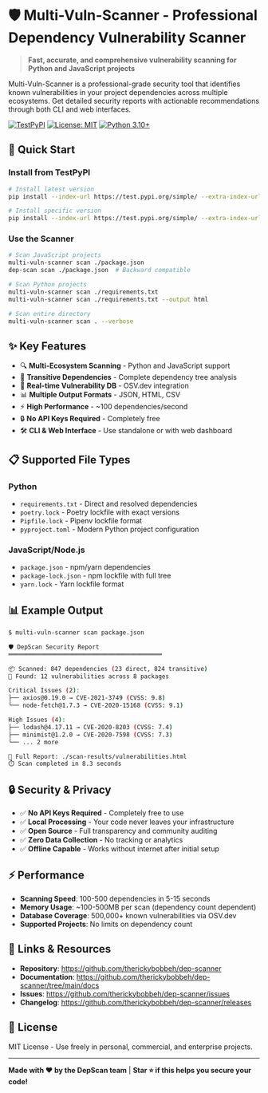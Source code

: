 # 🛡️ Multi-Vuln-Scanner - Professional Dependency Vulnerability Scanner

> **Fast, accurate, and comprehensive vulnerability scanning for Python and JavaScript projects**

Multi-Vuln-Scanner is a professional-grade security tool that identifies known vulnerabilities in your project dependencies across multiple ecosystems. Get detailed security reports with actionable recommendations through both CLI and web interfaces.

[![TestPyPI](https://img.shields.io/badge/TestPyPI-v1.0.1-blue)](https://test.pypi.org/project/multi-vuln-scanner/1.0.1/)
[![License: MIT](https://img.shields.io/badge/License-MIT-yellow.svg)](https://opensource.org/licenses/MIT)
[![Python 3.10+](https://img.shields.io/badge/python-3.10+-blue.svg)](https://www.python.org/downloads/)

## 🚀 Quick Start

### Install from TestPyPI

```bash
# Install latest version
pip install --index-url https://test.pypi.org/simple/ --extra-index-url https://pypi.org/simple/ multi-vuln-scanner

# Install specific version
pip install --index-url https://test.pypi.org/simple/ --extra-index-url https://pypi.org/simple/ multi-vuln-scanner==1.0.1
```

### Use the Scanner

```bash
# Scan JavaScript projects
multi-vuln-scanner scan ./package.json
dep-scan scan ./package.json  # Backward compatible

# Scan Python projects
multi-vuln-scanner scan ./requirements.txt
multi-vuln-scanner scan ./requirements.txt --output html

# Scan entire directory
multi-vuln-scanner scan . --verbose
```

## ✨ Key Features

- 🔍 **Multi-Ecosystem Scanning** - Python and JavaScript support
- 🌳 **Transitive Dependencies** - Complete dependency tree analysis
- 🚨 **Real-time Vulnerability DB** - OSV.dev integration
- 📊 **Multiple Output Formats** - JSON, HTML, CSV
- ⚡ **High Performance** - ~100 dependencies/second
- 🔒 **No API Keys Required** - Completely free
- 🛠️ **CLI & Web Interface** - Use standalone or with web dashboard

## 📋 Supported File Types

### Python
- `requirements.txt` - Direct and resolved dependencies
- `poetry.lock` - Poetry lockfile with exact versions
- `Pipfile.lock` - Pipenv lockfile format
- `pyproject.toml` - Modern Python project configuration

### JavaScript/Node.js  
- `package.json` - npm/yarn dependencies
- `package-lock.json` - npm lockfile with full tree
- `yarn.lock` - Yarn lockfile format

## 📊 Example Output

```bash
$ multi-vuln-scanner scan package.json

🛡️ DepScan Security Report
═══════════════════════════════════════════

📦 Scanned: 847 dependencies (23 direct, 824 transitive)
🚨 Found: 12 vulnerabilities across 8 packages

Critical Issues (2):
├── axios@0.19.0 → CVE-2021-3749 (CVSS: 9.8)
└── node-fetch@1.7.3 → CVE-2020-15168 (CVSS: 9.1)

High Issues (4):
├── lodash@4.17.11 → CVE-2020-8203 (CVSS: 7.4)
├── minimist@1.2.0 → CVE-2020-7598 (CVSS: 7.3)
└── ... 2 more

📄 Full Report: ./scan-results/vulnerabilities.html
⏱️ Scan completed in 8.3 seconds
```

## 🔒 Security & Privacy

- ✅ **No API Keys Required** - Completely free to use
- ✅ **Local Processing** - Your code never leaves your infrastructure
- ✅ **Open Source** - Full transparency and community auditing
- ✅ **Zero Data Collection** - No tracking or analytics
- ✅ **Offline Capable** - Works without internet after initial setup

## ⚡ Performance

- **Scanning Speed**: 100-500 dependencies in 5-15 seconds
- **Memory Usage**: ~100-500MB per scan (dependency count dependent)
- **Database Coverage**: 500,000+ known vulnerabilities via OSV.dev
- **Supported Projects**: No limits on dependency count

## 🔗 Links & Resources

- **Repository**: https://github.com/therickybobbeh/dep-scanner
- **Documentation**: https://github.com/therickybobbeh/dep-scanner/tree/main/docs
- **Issues**: https://github.com/therickybobbeh/dep-scanner/issues
- **Changelog**: https://github.com/therickybobbeh/dep-scanner/releases

## 📄 License

MIT License - Use freely in personal, commercial, and enterprise projects.

---

**Made with ❤️ by the DepScan team** | **Star ⭐ if this helps you secure your code!**